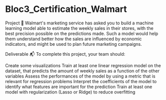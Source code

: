 # Bloc3_Certification_Walmart
Project 🚧
Walmart's marketing service has asked you to build a machine learning model able to estimate the weekly sales in their stores, 
with the best precision possible on the predictions made. Such a model would help them understand better how the sales are influenced by economic indicators, and might be used to plan future marketing campaigns.

Deliverable 📬
To complete this project, your team should:

Create some visualizations
Train at least one linear regression model on the dataset, that predicts the amount of weekly sales as a function of the other variables
Assess the performances of the model by using a metric that is relevant for regression problems
Interpret the coefficients of the model to identify what features are important for the prediction
Train at least one model with regularization (Lasso or Ridge) to reduce overfitting


